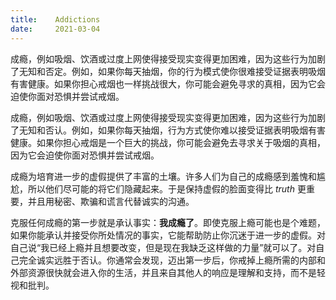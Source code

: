 ```yaml
---
title:    Addictions
date:     2021-03-04
---
```


成瘾，例如吸烟、饮酒或过度上网使得接受现实变得更加困难，因为这些行为加剧了无知和否定。例如，如果你每天抽烟，你的行为模式使你很难接受证据表明吸烟有害健康。如果你担心戒烟也一样挑战很大，你可能会避免寻求的真相，因为它会迫使你面对恐惧并尝试戒烟。



成瘾，例如吸烟、饮酒或过度上网使得接受现实变得更加困难，因为这些行为加剧了无知和否认。例如，如果你每天抽烟，行为方式使你难以接受证据表明吸烟有害健康。如果你担心戒烟是一个巨大的挑战，你可能会避免去寻求关于吸烟的真相，因为它会迫使你面对恐惧并尝试戒烟。

成瘾为培育进一步的虚假提供了丰富的土壤。许多人们为自己的成瘾感到羞愧和尴尬，所以他们尽可能的将它们隐藏起来。于是保持虚假的脸面变得比 *truth* 更重要，并且用秘密、欺骗和谎言代替诚实的沟通。

克服任何成瘾的第一步就是承认事实：**我成瘾了**。即使克服上瘾可能也是个难题，如果你能承认并接受你所处情况的事实，它能帮助防止你沉迷于进一步的虚假。对自己说“我已经上瘾并且想要改变，但是现在我缺乏这样做的力量”就可以了。对自己完全诚实远胜于否认。你通常会发现，迈出第一步后，你戒掉上瘾所需的内部和外部资源很快就会进入你的生活，并且来自其他人的响应是理解和支持，而不是轻视和批判。
